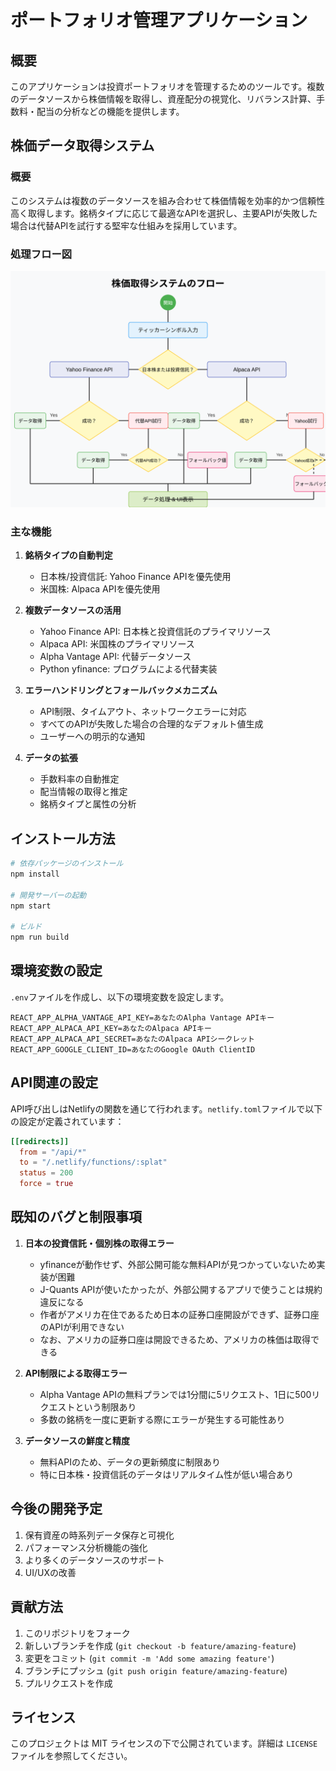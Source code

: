 # ポートフォリオ管理アプリケーション

## 概要

このアプリケーションは投資ポートフォリオを管理するためのツールです。複数のデータソースから株価情報を取得し、資産配分の視覚化、リバランス計算、手数料・配当の分析などの機能を提供します。

## 株価データ取得システム

### 概要

このシステムは複数のデータソースを組み合わせて株価情報を効率的かつ信頼性高く取得します。銘柄タイプに応じて最適なAPIを選択し、主要APIが失敗した場合は代替APIを試行する堅牢な仕組みを採用しています。

### 処理フロー図

![株価取得システムのフロー図](./images/stock-price-fetching-diagram.svg)

### 主な機能

1. **銘柄タイプの自動判定**
   - 日本株/投資信託: Yahoo Finance APIを優先使用
   - 米国株: Alpaca APIを優先使用

2. **複数データソースの活用**
   - Yahoo Finance API: 日本株と投資信託のプライマリソース
   - Alpaca API: 米国株のプライマリソース
   - Alpha Vantage API: 代替データソース
   - Python yfinance: プログラムによる代替実装

3. **エラーハンドリングとフォールバックメカニズム**
   - API制限、タイムアウト、ネットワークエラーに対応
   - すべてのAPIが失敗した場合の合理的なデフォルト値生成
   - ユーザーへの明示的な通知

4. **データの拡張**
   - 手数料率の自動推定
   - 配当情報の取得と推定
   - 銘柄タイプと属性の分析

## インストール方法

```bash
# 依存パッケージのインストール
npm install

# 開発サーバーの起動
npm start

# ビルド
npm run build
```

## 環境変数の設定

`.env`ファイルを作成し、以下の環境変数を設定します。

```
REACT_APP_ALPHA_VANTAGE_API_KEY=あなたのAlpha Vantage APIキー
REACT_APP_ALPACA_API_KEY=あなたのAlpaca APIキー
REACT_APP_ALPACA_API_SECRET=あなたのAlpaca APIシークレット
REACT_APP_GOOGLE_CLIENT_ID=あなたのGoogle OAuth ClientID
```

## API関連の設定

API呼び出しはNetlifyの関数を通じて行われます。`netlify.toml`ファイルで以下の設定が定義されています：

```toml
[[redirects]]
  from = "/api/*"
  to = "/.netlify/functions/:splat"
  status = 200
  force = true
```

## 既知のバグと制限事項

1. **日本の投資信託・個別株の取得エラー**
   - yfinanceが動作せず、外部公開可能な無料APIが見つかっていないため実装が困難
   - J-Quants APIが使いたかったが、外部公開するアプリで使うことは規約違反になる
   - 作者がアメリカ在住であるため日本の証券口座開設ができず、証券口座のAPIが利用できない
   - なお、アメリカの証券口座は開設できるため、アメリカの株価は取得できる

2. **API制限による取得エラー**
   - Alpha Vantage APIの無料プランでは1分間に5リクエスト、1日に500リクエストという制限あり
   - 多数の銘柄を一度に更新する際にエラーが発生する可能性あり

3. **データソースの鮮度と精度**
   - 無料APIのため、データの更新頻度に制限あり
   - 特に日本株・投資信託のデータはリアルタイム性が低い場合あり

## 今後の開発予定

1. 保有資産の時系列データ保存と可視化
2. パフォーマンス分析機能の強化
3. より多くのデータソースのサポート
4. UI/UXの改善

## 貢献方法

1. このリポジトリをフォーク
2. 新しいブランチを作成 (`git checkout -b feature/amazing-feature`)
3. 変更をコミット (`git commit -m 'Add some amazing feature'`)
4. ブランチにプッシュ (`git push origin feature/amazing-feature`)
5. プルリクエストを作成

## ライセンス

このプロジェクトは MIT ライセンスの下で公開されています。詳細は `LICENSE` ファイルを参照してください。
